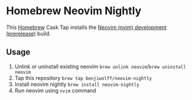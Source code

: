 # Homebrew Neovim Nightly

This [Homebrew](https://brew.sh) Cask Tap installs the [Neovim (nvim) development (prerelease)]((https://github.com/neovim/neovim/releases/tag/nightly)) build.

## Usage
1. Unlink or uninstall existing neovim `brew unlink neovim`/`brew uninstall neovim`
2. Tap this repository `brew tap benjiwolff/neovim-nightly`
3. Install neovim nightly `brew install neovim-nightly`
4. Run neovim using `nvim` command
